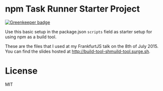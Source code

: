 # npm Task Runner Starter Project

[![Greenkeeper badge](https://badges.greenkeeper.io/kahlil/npm-task-runner-starter.svg)](https://greenkeeper.io/)

Use this basic setup in the package.json `scripts` field as starter setup for using npm as a build tool.

These are the files that I used at my FrankfurtJS talk on the 8th of July 2015. You can find the slides hosted at http://build-tool-shmuild-tool.surge.sh.

# License

MIT

